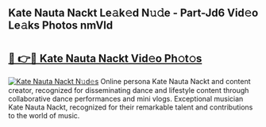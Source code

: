 ## Kate Nauta Nackt Le𝚊k𝚎d N𝚞𝚍e - Part-Jd6 Vid𝚎o Le𝚊ks Photos nmVld

# <h2><a href="http://fb18hq.evod.top/?m=Kate+Nauta+Nackt">🔗 👉🔴 Kate Nauta Nackt Vid𝚎o Ph𝚘t𝚘s</a></h2>

[![Kate Nauta Nackt N𝚞d𝚎s](https://i.imgur.com/8V9OHl7.gif)](http://fb18hq.evod.top/?m=Kate+Nauta+Nackt)
Online persona Kate Nauta Nackt and content creator, recognized for disseminating dance and lifestyle content through collaborative dance performances and mini vlogs. Exceptional musician Kate Nauta Nackt, recognized for their remarkable talent and contributions to the world of music. 
